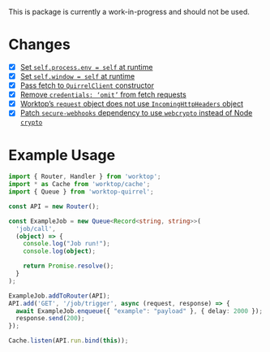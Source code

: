 This is package is currently a work-in-progress and should not be used.

# Changes
- [x] [Set `self.process.env = self` at runtime](https://github.com/tiltcamp/worktop-quirrel/blob/b7dbacaa8b7a5927a3455007690314da21b0f14c/src/index.ts#L12-L14)
- [x] [Set `self.window = self` at runtime](https://github.com/tiltcamp/worktop-quirrel/blob/b7dbacaa8b7a5927a3455007690314da21b0f14c/src/index.ts#L21-L25)
- [x] [Pass fetch to `QuirrelClient` constructor](https://github.com/tiltcamp/worktop-quirrel/blob/b7dbacaa8b7a5927a3455007690314da21b0f14c/src/client.ts#L7)
- [x] [Remove `credentials: ‘omit’` from fetch requests](https://github.com/tiltcamp/worktop-quirrel/blob/b7dbacaa8b7a5927a3455007690314da21b0f14c/src/client.ts#L11-L12)
- [x] [Worktop’s `request` object does not use `IncomingHttpHeaders` object](https://github.com/tiltcamp/worktop-quirrel/blob/b7dbacaa8b7a5927a3455007690314da21b0f14c/src/index.ts#L109)
- [x] [Patch `secure-webhooks` dependency to use `webcrypto` instead of Node `crypto`](https://github.com/tiltcamp/worktop-quirrel/commit/6cbeaeb9e6d24cd9d06dffc3c927da7fb50bf7c4) 

# Example Usage
```typescript
import { Router, Handler } from 'worktop';
import * as Cache from 'worktop/cache';
import { Queue } from 'worktop-quirrel';

const API = new Router();

const ExampleJob = new Queue<Record<string, string>>(
  'job/call',
  (object) => {
    console.log("Job run!");
    console.log(object);

    return Promise.resolve();
  }
);

ExampleJob.addToRouter(API);
API.add('GET', '/job/trigger', async (request, response) => {
  await ExampleJob.enqueue({ "example": "payload" }, { delay: 2000 });
  response.send(200);
});

Cache.listen(API.run.bind(this));
```
